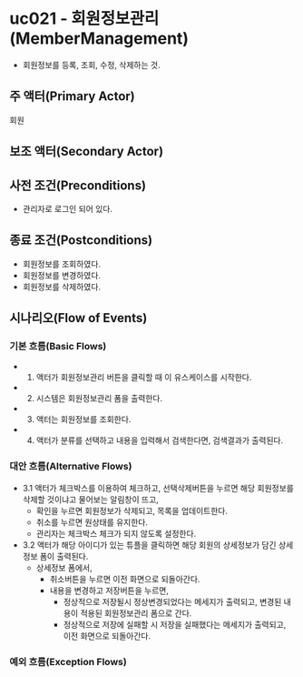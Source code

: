 # uc021 - 회원정보관리(MemberManagement)
- 회원정보를 등록, 조회, 수정, 삭제하는 것.

## 주 액터(Primary Actor)
회원

## 보조 액터(Secondary Actor)


## 사전 조건(Preconditions)
- 관리자로 로그인 되어 있다.

## 종료 조건(Postconditions)
- 회원정보를 조회하였다.
- 회원정보를 변경하였다.
- 회원정보를 삭제하였다.

## 시나리오(Flow of Events)

### 기본 흐름(Basic Flows)

- 1. 액터가 회원정보관리 버튼을 클릭할 때 이 유스케이스를 시작한다.
- 2. 시스템은 회원정보관리 폼을 출력한다.
- 3. 액터는 회원정보를 조회한다.
- 4. 액터가 분류를 선택하고 내용을 입력해서 검색한다면, 검색결과가 출력된다.


### 대안 흐름(Alternative Flows)

- 3.1 액터가 체크박스를 이용하여 체크하고, 선택삭제버튼을 누르면 해당 회원정보를 삭제할 것이냐고 물어보는 알림창이 뜨고,
    - 확인을 누르면 회원정보가 삭제되고, 목록을 업데이트한다.
    - 취소를 누르면 원상태를 유지한다.
    - 관리자는 체크박스 체크가 되지 않도록 설정한다.
- 3.2 액터가 해당 아이디가 있는 튜플을 클릭하면 해당 회원의 상세정보가 담긴 상세정보 폼이 출력된다.
    - 상세정보 폼에서,
        - 취소버튼을 누르면 이전 화면으로 되돌아간다.
        - 내용을 변경하고 저장버튼을 누르면,
            - 정상적으로 저장될시 정상변경되었다는 메세지가 출력되고, 변경된 내용이 적용된 회원정보관리 폼으로 간다.
            - 정상적으로 저장에 실패할 시 저장을 실패했다는 메세지가 출력되고, 이전 화면으로 되돌아간다.


### 예외 흐름(Exception Flows)

<!--
## UI 프로토타입

### 관리자
![로그인](./images/06_로그인.jpg)

### 로그인(페이스북)
![로그인_페이스북](./images/09_로그인_페이스북.jpg)

### 로그인(구글)
![로그인_구글](./images/10_로그인_구글.jpg)

### 로그인(카카오)
![로그인_카카오](./images/11_로그인_카카오.jpg)

### 로그인 예외(회원정보미입력)
![로그인_예외1](./images/07_로그인_예외1.jpg)

### 로그인 예외(회원정보불일치)
![로그인_예외2](./images/08_로그인_예외2.jpg)
-->

